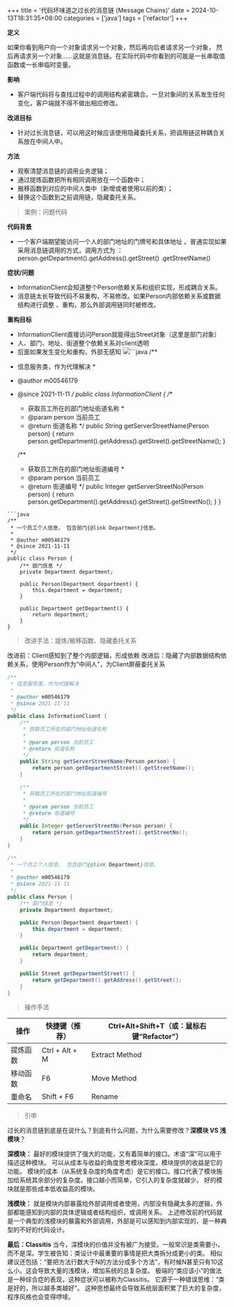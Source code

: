 +++
title = '代码坏味道之过长的消息链 (Message Chains)'
date = 2024-10-13T18:31:35+08:00
categories = ['java']
tags = ['refactor']
+++

**定义**

如果你看到用户向一个对象请求另一个对象，然后再向后者请求另一个对象， 然后再请求另一个对象……这就是消息链。在实际代码中你看到的可能是一长串取值函数或一长串临时变量。

**影响**

- 客户端代码将与查找过程中的调用结构紧密耦合。一旦对象间的关系发生任何变化，客户端就不得不做出相应修改。

**改进目标**

- 针对过长消息链，可以用这时候应该使用隐藏委托关系，把调用链这种耦合关系放在中间人中。

**方法**

- 观察清楚消息链的调用业务逻辑；
- 通过提炼函数把所有相同调用放在一个函数中；
- 搬移函数到对应的中间人类中（新增或者使用以前的类）；
- 替换这个函数到之前调用链，隐藏委托关系。

> 案例：问题代码

**代码背景**

- 一个客户端期望能访问一个人的部门地址的门牌号和具体地址 。普通实现如果采用消息链调用的方式，调用方式为 ： person.getDepartment().getAddress().getStreet() .getStreetName()

**症状/问题**

- InformationClient会知道整个Person依赖关系和组织实现，形成耦合关系。
- 消息链太长导致代码不易重构，不易修改。如果Person内部依赖关系或数据结构进行调整 、重构，那么外部调用链同时被修改。

**重构目标**

- InformationClient直接访问Person就能得出Street对象（这里是部门对象）
- 人、部门、地址、街道整个依赖关系对client透明
- 后面如果发生变化和重构，外部无感知
  ![](https://gyc-pic-for-typora.oss-cn-shanghai.aliyuncs.com/img_for_typora/518b5b6521f9fa87ef2d7ae43ef81223.svg)```java
  /**

 * 信息服务类，作为代理解决
   *

 * @author m00546179

 * @since 2021-11-11
   */
   public class InformationClient {
   /**

    * 获取员工所在的部门地址街道名称
      *
    * @param person 当前员工
    * @return 街道名称
      */
      public String getServerStreetName(Person person) {
      return person.getDepartment().getAddress().getStreet().getStreetName();
      }

   /**

    * 获取员工所在的部门地址街道编号
      *
    * @param person 当前员工
    * @return 街道编号
      */
      public Integer getServerStreetNo(Person person) {
      return person.getDepartment().getAddress().getStreet().getStreetNo();
      }
      }

```
​```java
/**
 * 一个员工个人信息， 包含部门{@link Department}信息。
 *
 * @author m00546179
 * @since 2021-11-11
 */
public class Person {
    /** 部门信息 */
    private Department department;

    public Person(Department department) {
        this.department = department;
    }

    public Department getDepartment() {
        return department;
    }
}
```

> 改进手法：提炼/搬移函数、隐藏委托关系

改进前：Client感知到了整个内部逻辑，形成依赖
改进后：隐藏了内部数据结构依赖关系，使用Person作为“中间人”，为Client屏蔽委托关系

```java
/**
 * 信息服务类，作为代理解决
 *
 * @author m00546179
 * @since 2021-11-11
 */
public class InformationClient {
    /**
     * 获取员工所在的部门地址街道名称
     *
     * @param person 当前员工
     * @return 街道名称
     */
    public String getServerStreetName(Person person) {
        return person.getDepartmentStreet().getStreetName();
    }

    /**
     * 获取员工所在的部门地址街道编号
     *
     * @param person 当前员工
     * @return 街道编号
     */
    public Integer getServerStreetNo(Person person) {
        return person.getDepartmentStreet().getStreetNo();
    }
}
```

```java
/**
 * 一个员工个人信息， 包含部门{@link Department}信息。
 *
 * @author m00546179
 * @since 2021-11-11
 */
public class Person {
    /** 部门信息 */
    private Department department;

    public Person(Department department) {
        this.department = department;
    }

    public Department getDepartment() {
        return department;
    }

    public Street getDepartmentStreet() {
        return getDepartment().getAddress().getStreet();
    }
}
```

> 操作手法

| 操作     | 快捷键（推荐） | Ctrl+Alt+Shift+T（或：鼠标右键“Refactor”） |
| -------- | -------------- | ------------------------------------------ |
| 提炼函数 | Ctrl + Alt + M | Extract Method                             |
| 移动函数 | F6             | Move Method                                |
| 重命名   | Shift + F6     | Rename                                     |


> 引申

过长的消息链到底是在说什么？到底有什么问题，为什么需要修改？**深模块 VS 浅模块**？

**深模块：**
最好的模块提供了强大的功能，又有着简单的接口。术语“深”可以用于描述这种模块。
可以从成本与收益的角度思考模块深度。模块提供的收益是它的功能。
模块的成本（从系统复杂度的角度考虑）是它的接口。接口代表了模块施加给系统其余部分的复杂度。接口越小而简单，它引入的复杂度就越少。 好的模块就是那些成本低收益高的模块。

**浅模块：**
就是模块内部暴露给外部调用或者使用，内部没有隐藏太多的逻辑，外部都能感知到内部的具体逻辑或者结构组织，或调用关系。
上述修改前的代码就是一个典型的浅模块的暴露和外部调用，外部是可以感知到内部实现的，是一种典型的不好的代码设计。

**最后：Classitis**
当今，深模块的价值并没有被广为接受。一般常识是类需要小，而不是深。学生被告知：类设计中最重要的事情是把大类拆分成更小的类。
相似建议还包括：“要把方法行数大于N的方法分成多个方法”，有时候N甚至只有10这么小。这会导致大量的浅模块，增加系统的总复杂度。
极端的“类应该小”的做法是一种综合症的表现，这种症状可以被称为Classitis。
它源于一种错误思维：“类是好的，所以越多类越好”。
这种思想最终会导致系统层面积累了巨大的复杂度，程序风格也会变得啰嗦。

